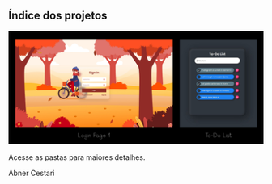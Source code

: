 ## Índice dos projetos

![Descrição da imagem](https://github.com/AbnerCestari/HTML-CSS/blob/master/Git%20Programs%20Index.jpg)

Acesse as pastas para maiores detalhes.


Abner Cestari
